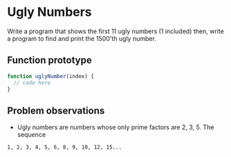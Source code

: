# Ugly Numbers

Write a program that shows the first 11 ugly numbers (1 included) then, write a program to find and print the 1500'th ugly number.

## Function prototype
```javascript
function uglyNumber(index) {
  // code here
}
```

## Problem observations
- Ugly numbers are numbers whose only prime factors are 2, 3, 5. The sequence
```
1, 2, 3, 4, 5, 6, 8, 9, 10, 12, 15...
```
